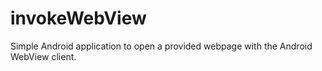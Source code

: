 # invokeWebView
Simple Android application to open a provided webpage with the Android WebView client.
